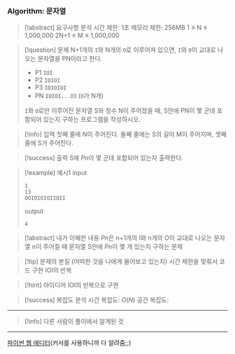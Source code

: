 ### Algorithm: 문자열

> [!abstract] 요구사항 분석
> 시간 제한: 1초
> 메모리 제한: 256MB
> 1 ≤ N ≤ 1,000,000
> 2N+1 ≤ M ≤ 1,000,000

> [!question] 문제
> N+1개의 `I`와 N개의 `O`로 이루어져 있으면, `I`와 `O`이 교대로 나오는 문자열을 PN이라고 한다.
>
> - P1 `IOI`
> - P2 `IOIOI`
> - P3 `IOIOIOI`
> - PN `IOIOI...OI` (`O`가 N개)
>
> `I`와 `O`로만 이루어진 문자열 S와 정수 N이 주어졌을 때, S안에 PN이 몇 군데 포함되어 있는지 구하는 프로그램을 작성하시오.

> [!info] 입력
> 첫째 줄에 N이 주어진다. 둘째 줄에는 S의 길이 M이 주어지며, 셋째 줄에 S가 주어진다.

> [!success] 출력
> S에 $Pn$이 몇 군데 포함되어 있는지 출력한다.

> [!example] 예시1
> input
>
> ```
> 1
> 13
> OOIOIOIOIIOII
> ```
>
> output
>
> ```
> 4
> ```

> [!abstract] 내가 이해한 내용
> $Pn$은 n+1개의 I와 n개의 O이 교대로 나오는 문자열
> n이 주어질 때 문자열 S안에 $Pn$이 몇 개 있는지 구하는 문제

> [!tip] 문제의 본질 (어떠한 것을 나에게 물어보고 있는지)
> 시간 제한을 맞춰서 코드 구현
> IOI의 반복

> [!hint] 아이디어
> IOI의 반복으로 구현

> [!success] 복잡도 분석
> 시간 복잡도: $O(N)$
> 공간 복잡도:

---

> [!info] 다른 사람의 풀이에서 알게된 것

---

[파이썬 웹 에디터](https://replit.com/@alsrudgh0210/KhakiPrettyClient#main.py)(커서를 사용하니까 다 알려줌;;)
